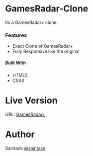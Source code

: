 # GamesRadar-Clone
Its a GamesRadar+ clone.

### Features
+ Exact Clone of GamesRadar+
+ Fully Responsive like the original

##### Built With
+ HTML5
+ CSS3 

# Live Version

URL: [GamesRadar+](https://saintaze.github.io/GameRadar-Clone/)

# Author
Saintaze [@saintaze](https://github.com/saintaze/)


